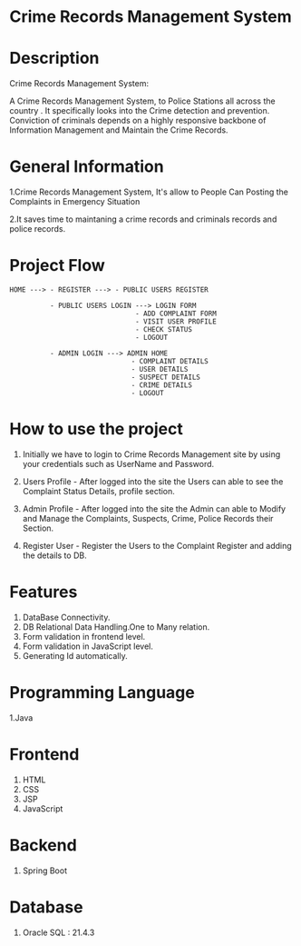 # Crime Records Management System

# Description

Crime Records Management System:

A Crime Records Management System, to Police Stations all across the country . It specifically looks into the Crime detection and prevention. Conviction of criminals depends on a highly responsive backbone of Information Management and Maintain the Crime Records.

# General Information

1.Crime Records Management System, It's allow to  People Can Posting the Complaints in Emergency Situation

2.It saves time to maintaning a crime records and criminals records and police records.

# Project Flow

    HOME ---> - REGISTER ---> - PUBLIC USERS REGISTER 
                              
              - PUBLIC USERS LOGIN ---> LOGIN FORM
                                   - ADD COMPLAINT FORM
                                   - VISIT USER PROFILE
                                   - CHECK STATUS
                                   - LOGOUT
                                   
              - ADMIN LOGIN ---> ADMIN HOME   
              					  - COMPLAINT DETAILS 
              					  - USER DETAILS
              					  - SUSPECT DETAILS
              					  - CRIME DETAILS
              					  - LOGOUT
            
# How to use the project 

1. Initially we have to login to Crime Records Management site by using your credentials such as UserName and Password.

2. Users Profile - After logged into the site the Users can able to see the Complaint Status Details, profile section.

3. Admin Profile - After logged into the site the Admin can able to Modify and Manage the Complaints, Suspects, Crime, Police Records their Section.

4. Register User - Register the Users to the Complaint Register and adding the details to DB.

# Features

1. DataBase Connectivity.
2. DB Relational Data Handling.One to Many relation.
3. Form validation in frontend level.
4. Form validation in JavaScript level.
5. Generating Id automatically.

# Programming Language

1.Java

# Frontend 

1. HTML
2. CSS
3. JSP
4. JavaScript

# Backend

1. Spring Boot

# Database

1. Oracle SQL : 21.4.3